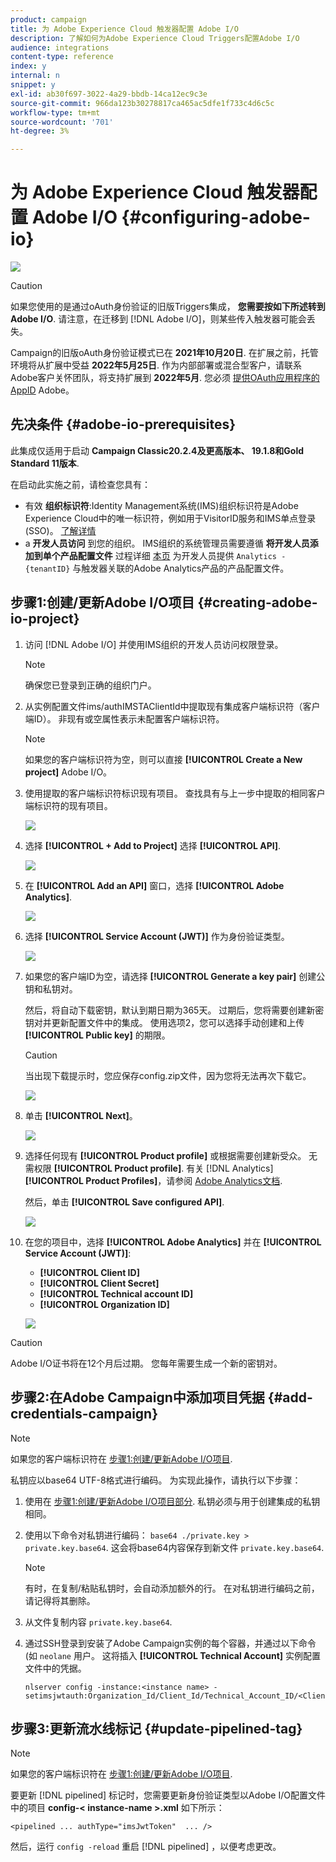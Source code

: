 ```yaml
---
product: campaign
title: 为 Adobe Experience Cloud 触发器配置 Adobe I/O
description: 了解如何为Adobe Experience Cloud Triggers配置Adobe I/O
audience: integrations
content-type: reference
index: y
internal: n
snippet: y
exl-id: ab30f697-3022-4a29-bbdb-14ca12ec9c3e
source-git-commit: 966da123b30278817ca465ac5dfe1f733c4d6c5c
workflow-type: tm+mt
source-wordcount: '701'
ht-degree: 3%

---
```


# 为 Adobe Experience Cloud 触发器配置 Adobe I/O {#configuring-adobe-io}

![](../../assets/v7-only.svg)

>[!CAUTION]
>
>如果您使用的是通过oAuth身份验证的旧版Triggers集成， **您需要按如下所述转到Adobe I/O**.
>请注意，在迁移到 [!DNL Adobe I/O]，则某些传入触发器可能会丢失。
>
>Campaign的旧版oAuth身份验证模式已在 **2021年10月20日**. 在扩展之前，托管环境将从扩展中受益 **2022年5月25日**. 作为内部部署或混合型客户，请联系Adobe客户关怀团队，将支持扩展到 **2022年5月**. 您必须 [提供OAuth应用程序的AppID](../../integrations/using/configuring-pipeline.md?lang=en#step-optional) Adobe。

## 先决条件 {#adobe-io-prerequisites}

此集成仅适用于启动 **Campaign Classic20.2.4及更高版本、 19.1.8和Gold Standard 11版本**.

在启动此实施之前，请检查您具有：

* 有效 **组织标识符**:Identity Management系统(IMS)组织标识符是Adobe Experience Cloud中的唯一标识符，例如用于VisitorID服务和IMS单点登录(SSO)。 [了解详情](https://experienceleague.adobe.com/docs/core-services/interface/manage-users-and-products/organizations.html)
* a **开发人员访问** 到您的组织。 IMS组织的系统管理员需要遵循 **将开发人员添加到单个产品配置文件** 过程详细 [本页](https://helpx.adobe.com/enterprise/admin-guide.html/enterprise/using/manage-developers.ug.html) 为开发人员提供 `Analytics - {tenantID}` 与触发器关联的Adobe Analytics产品的产品配置文件。

## 步骤1:创建/更新Adobe I/O项目 {#creating-adobe-io-project}

1. 访问 [!DNL Adobe I/O] 并使用IMS组织的开发人员访问权限登录。

   >[!NOTE]
   >
   > 确保您已登录到正确的组织门户。

1. 从实例配置文件ims/authIMSTAClientId中提取现有集成客户端标识符（客户端ID）。 非现有或空属性表示未配置客户端标识符。

   >[!NOTE]
   >
   >如果您的客户端标识符为空，则可以直接 **[!UICONTROL Create a New project]** Adobe I/O。

1. 使用提取的客户端标识符标识现有项目。 查找具有与上一步中提取的相同客户端标识符的现有项目。

   ![](assets/do-not-localize/adobe_io_8.png)

1. 选择 **[!UICONTROL + Add to Project]** 选择 **[!UICONTROL API]**.

   ![](assets/do-not-localize/adobe_io_1.png)

1. 在 **[!UICONTROL Add an API]** 窗口，选择 **[!UICONTROL Adobe Analytics]**.

   ![](assets/do-not-localize/adobe_io_2.png)

1. 选择 **[!UICONTROL Service Account (JWT)]** 作为身份验证类型。

   ![](assets/do-not-localize/adobe_io_3.png)

1. 如果您的客户端ID为空，请选择 **[!UICONTROL Generate a key pair]** 创建公钥和私钥对。

   然后，将自动下载密钥，默认到期日期为365天。 过期后，您将需要创建新密钥对并更新配置文件中的集成。 使用选项2，您可以选择手动创建和上传 **[!UICONTROL Public key]** 的期限。

   >[!CAUTION]
   >
   >当出现下载提示时，您应保存config.zip文件，因为您将无法再次下载它。

   ![](assets/do-not-localize/adobe_io_4.png)

1. 单击 **[!UICONTROL Next]**。

   ![](assets/do-not-localize/adobe_io_5.png)

1. 选择任何现有 **[!UICONTROL Product profile]** 或根据需要创建新受众。 无需权限 **[!UICONTROL Product profile]**. 有关 [!DNL Analytics] **[!UICONTROL Product Profiles]**，请参阅 [Adobe Analytics文档](https://experienceleague.adobe.com/docs/analytics/admin/admin-console/home.html#admin-console).

   然后，单击 **[!UICONTROL Save configured API]**.

   ![](assets/do-not-localize/adobe_io_6.png)

1. 在您的项目中，选择 **[!UICONTROL Adobe Analytics]** 并在 **[!UICONTROL Service Account (JWT)]**:

   * **[!UICONTROL Client ID]**
   * **[!UICONTROL Client Secret]**
   * **[!UICONTROL Technical account ID]**
   * **[!UICONTROL Organization ID]**

   ![](assets/do-not-localize/adobe_io_7.png)

>[!CAUTION]
>
>Adobe I/O证书将在12个月后过期。 您每年需要生成一个新的密钥对。

## 步骤2:在Adobe Campaign中添加项目凭据 {#add-credentials-campaign}

>[!NOTE]
>
>如果您的客户端标识符在 [步骤1:创建/更新Adobe I/O项目](#creating-adobe-io-project).

私钥应以base64 UTF-8格式进行编码。 为实现此操作，请执行以下步骤：

1. 使用在 [步骤1:创建/更新Adobe I/O项目部分](#creating-adobe-io-project). 私钥必须与用于创建集成的私钥相同。

1. 使用以下命令对私钥进行编码： `base64 ./private.key > private.key.base64`. 这会将base64内容保存到新文件 `private.key.base64`.

   >[!NOTE]
   >
   >有时，在复制/粘贴私钥时，会自动添加额外的行。 在对私钥进行编码之前，请记得将其删除。

1. 从文件复制内容 `private.key.base64`.

1. 通过SSH登录到安装了Adobe Campaign实例的每个容器，并通过以下命令(如 `neolane` 用户。 这将插入 **[!UICONTROL Technical Account]** 实例配置文件中的凭据。

   ```
   nlserver config -instance:<instance name> -setimsjwtauth:Organization_Id/Client_Id/Technical_Account_ID/<Client_Secret>/<Base64_encoded_Private_Key>
   ```

## 步骤3:更新流水线标记 {#update-pipelined-tag}

>[!NOTE]
>
>如果您的客户端标识符在 [步骤1:创建/更新Adobe I/O项目](#creating-adobe-io-project).

要更新 [!DNL pipelined] 标记时，您需要更新身份验证类型以Adobe I/O配置文件中的项目 **config-&lt; instance-name >.xml** 如下所示：

```
<pipelined ... authType="imsJwtToken"  ... />
```

然后，运行 `config -reload` 重启 [!DNL pipelined] ，以便考虑更改。
